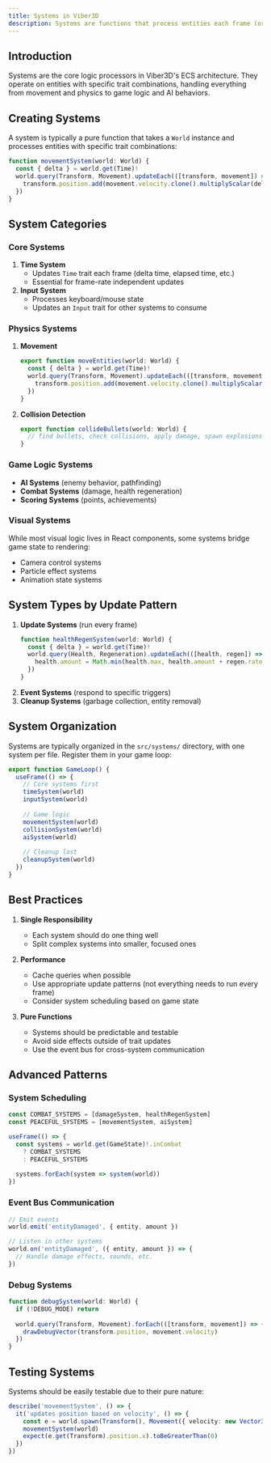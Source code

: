 ```yaml
---
title: Systems in Viber3D
description: Systems are functions that process entities each frame (or on events), updating trait data.
---
```


## Introduction

Systems are the core logic processors in Viber3D's ECS architecture. They operate on entities with specific trait combinations, handling everything from movement and physics to game logic and AI behaviors.

## Creating Systems

A system is typically a pure function that takes a `World` instance and processes entities with specific trait combinations:

```ts
function movementSystem(world: World) {
  const { delta } = world.get(Time)!
  world.query(Transform, Movement).updateEach(([transform, movement]) => {
    transform.position.add(movement.velocity.clone().multiplyScalar(delta))
  })
}
```

## System Categories

### Core Systems
1. **Time System**
   - Updates `Time` trait each frame (delta time, elapsed time, etc.)
   - Essential for frame-rate independent updates
2. **Input System**
   - Processes keyboard/mouse state
   - Updates an `Input` trait for other systems to consume

### Physics Systems
1. **Movement**
   ```ts
   export function moveEntities(world: World) {
     const { delta } = world.get(Time)!
     world.query(Transform, Movement).updateEach(([transform, movement]) => {
       transform.position.add(movement.velocity.clone().multiplyScalar(delta))
     })
   }
   ```
2. **Collision Detection**
   ```ts
   export function collideBullets(world: World) {
     // find bullets, check collisions, apply damage, spawn explosions, etc.
   }
   ```

### Game Logic Systems
- **AI Systems** (enemy behavior, pathfinding)
- **Combat Systems** (damage, health regeneration)
- **Scoring Systems** (points, achievements)

### Visual Systems
While most visual logic lives in React components, some systems bridge game state to rendering:
- Camera control systems
- Particle effect systems
- Animation state systems

## System Types by Update Pattern

1. **Update Systems** (run every frame)
   ```ts
   function healthRegenSystem(world: World) {
     const { delta } = world.get(Time)!
     world.query(Health, Regeneration).updateEach(([health, regen]) => {
       health.amount = Math.min(health.max, health.amount + regen.rate * delta)
     })
   }
   ```
2. **Event Systems** (respond to specific triggers)
3. **Cleanup Systems** (garbage collection, entity removal)

## System Organization

Systems are typically organized in the `src/systems/` directory, with one system per file. Register them in your game loop:

```ts
export function GameLoop() {
  useFrame(() => {
    // Core systems first
    timeSystem(world)
    inputSystem(world)
    
    // Game logic
    movementSystem(world)
    collisionSystem(world)
    aiSystem(world)
    
    // Cleanup last
    cleanupSystem(world)
  })
}
```

## Best Practices

1. **Single Responsibility**
   - Each system should do one thing well
   - Split complex systems into smaller, focused ones

2. **Performance**
   - Cache queries when possible
   - Use appropriate update patterns (not everything needs to run every frame)
   - Consider system scheduling based on game state

3. **Pure Functions**
   - Systems should be predictable and testable
   - Avoid side effects outside of trait updates
   - Use the event bus for cross-system communication

## Advanced Patterns

### System Scheduling
```ts
const COMBAT_SYSTEMS = [damageSystem, healthRegenSystem]
const PEACEFUL_SYSTEMS = [movementSystem, aiSystem]

useFrame(() => {
  const systems = world.get(GameState)!.inCombat 
    ? COMBAT_SYSTEMS 
    : PEACEFUL_SYSTEMS
    
  systems.forEach(system => system(world))
})
```

### Event Bus Communication
```ts
// Emit events
world.emit('entityDamaged', { entity, amount })

// Listen in other systems
world.on('entityDamaged', ({ entity, amount }) => {
  // Handle damage effects, sounds, etc.
})
```

### Debug Systems
```ts
function debugSystem(world: World) {
  if (!DEBUG_MODE) return
  
  world.query(Transform, Movement).forEach(([transform, movement]) => {
    drawDebugVector(transform.position, movement.velocity)
  })
}
```

## Testing Systems

Systems should be easily testable due to their pure nature:

```ts
describe('movementSystem', () => {
  it('updates position based on velocity', () => {
    const e = world.spawn(Transform(), Movement({ velocity: new Vector3(1, 0, 0) }))
    movementSystem(world)
    expect(e.get(Transform).position.x).toBeGreaterThan(0)
  })
})
```
